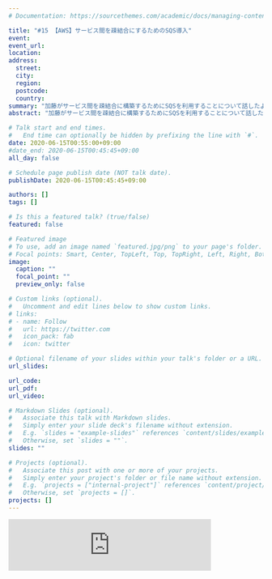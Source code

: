 ```yaml
---
# Documentation: https://sourcethemes.com/academic/docs/managing-content/

title: "#15 【AWS】サービス間を疎結合にするためのSQS導入"
event:
event_url:
location:
address:
  street:
  city:
  region:
  postcode:
  country:
summary: "加藤がサービス間を疎結合に構築するためにSQSを利用することについて話したよ。"
abstract: "加藤がサービス間を疎結合に構築するためにSQSを利用することについて話したよ。"

# Talk start and end times.
#   End time can optionally be hidden by prefixing the line with `#`.
date: 2020-06-15T00:55:00+09:00
#date_end: 2020-06-15T00:45:45+09:00
all_day: false

# Schedule page publish date (NOT talk date).
publishDate: 2020-06-15T00:45:45+09:00

authors: []
tags: []

# Is this a featured talk? (true/false)
featured: false

# Featured image
# To use, add an image named `featured.jpg/png` to your page's folder. 
# Focal points: Smart, Center, TopLeft, Top, TopRight, Left, Right, BottomLeft, Bottom, BottomRight.
image:
  caption: ""
  focal_point: ""
  preview_only: false

# Custom links (optional).
#   Uncomment and edit lines below to show custom links.
# links:
# - name: Follow
#   url: https://twitter.com
#   icon_pack: fab
#   icon: twitter

# Optional filename of your slides within your talk's folder or a URL.
url_slides:

url_code:
url_pdf:
url_video:

# Markdown Slides (optional).
#   Associate this talk with Markdown slides.
#   Simply enter your slide deck's filename without extension.
#   E.g. `slides = "example-slides"` references `content/slides/example-slides.md`.
#   Otherwise, set `slides = ""`.
slides: ""

# Projects (optional).
#   Associate this post with one or more of your projects.
#   Simply enter your project's folder or file name without extension.
#   E.g. `projects = ["internal-project"]` references `content/project/deep-learning/index.md`.
#   Otherwise, set `projects = []`.
projects: []
---
```


<iframe src="https://anchor.fm/mukiudo/embed/episodes/AWSSQS-efdiiq" height="102px" width="400px" frameborder="0" scrolling="no"></iframe>
